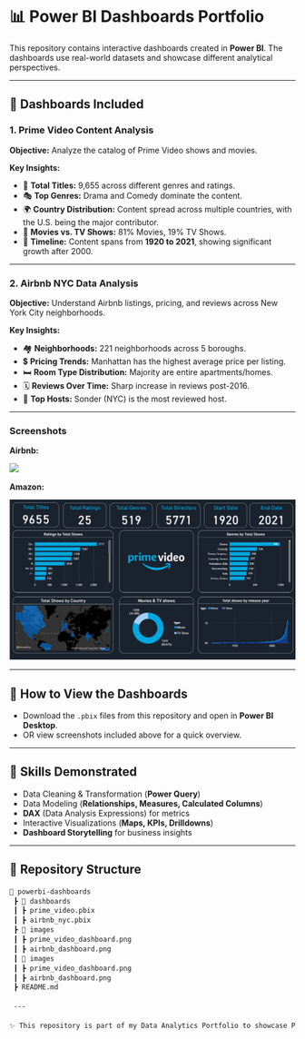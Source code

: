 # 📊 Power BI Dashboards Portfolio  

This repository contains interactive dashboards created in **Power BI**. The dashboards use real-world datasets and showcase different analytical perspectives.  

---

## 🔹 Dashboards Included  

### 1. Prime Video Content Analysis  

**Objective:** Analyze the catalog of Prime Video shows and movies.  

**Key Insights:**  
- 📌 **Total Titles:** 9,655 across different genres and ratings.  
- 🎭 **Top Genres:** Drama and Comedy dominate the content.  
- 🌍 **Country Distribution:** Content spread across multiple countries, with the U.S. being the major contributor.  
- 🎥 **Movies vs. TV Shows:** 81% Movies, 19% TV Shows.  
- 📅 **Timeline:** Content spans from **1920 to 2021**, showing significant growth after 2000.  

---

### 2. Airbnb NYC Data Analysis  

**Objective:** Understand Airbnb listings, pricing, and reviews across New York City neighborhoods.  

**Key Insights:**  
- 🏘️ **Neighborhoods:** 221 neighborhoods across 5 boroughs.  
- 💲 **Pricing Trends:** Manhattan has the highest average price per listing.  
- 🛏️ **Room Type Distribution:** Majority are entire apartments/homes.  
- 🗓️ **Reviews Over Time:** Sharp increase in reviews post-2016.  
- 👤 **Top Hosts:** Sonder (NYC) is the most reviewed host.  

---

### Screenshots 

**Airbnb:**

<img src="images/airbnb.jpg" width="700"/>

**Amazon:**

<img src="images/amazon.png" width="700"/>

---

## 🔹 How to View the Dashboards  

- Download the `.pbix` files from this repository and open in **Power BI Desktop**.  
- OR view screenshots included above for a quick overview.  

---

## 🔹 Skills Demonstrated  

- Data Cleaning & Transformation (**Power Query**)  
- Data Modeling (**Relationships, Measures, Calculated Columns**)  
- **DAX** (Data Analysis Expressions) for metrics  
- Interactive Visualizations (**Maps, KPIs, Drilldowns**)  
- **Dashboard Storytelling** for business insights  

---

## 🔹 Repository Structure  

```bash
📂 powerbi-dashboards
 ┣ 📁 dashboards
 ┃ ┣ prime_video.pbix
 ┃ ┣ airbnb_nyc.pbix
 ┣ 📁 images
 ┃ ┣ prime_video_dashboard.png
 ┃ ┣ airbnb_dashboard.png
 ┃ 📁 images
 ┃ ┣ prime_video_dashboard.png
 ┃ ┣ airbnb_dashboard.png
 ┣ README.md

 ---

✨ This repository is part of my Data Analytics Portfolio to showcase Power BI visualization and storytelling skills.